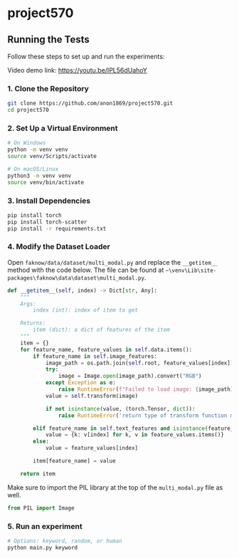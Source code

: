 # project570

## Running the Tests

Follow these steps to set up and run the experiments:

Video demo link: https://youtu.be/IPL56dUahoY

### 1. Clone the Repository

```bash
git clone https://github.com/anon1869/project570.git
cd project570
```

### 2. Set Up a Virtual Environment

```bash
# On Windows
python -m venv venv
source venv/Scripts/activate
```

```bash
# On macOS/Linux
python3 -m venv venv
source venv/bin/activate
```

### 3. Install Dependencies

```bash
pip install torch
pip install torch-scatter
pip install -r requirements.txt
```

### 4. Modify the Dataset Loader

Open `faknow/data/dataset/multi_modal.py` and replace the `__getitem__` method with the code below. The file can be found at `~\venv\Lib\site-packages\faknow\data\dataset\multi_modal.py`.

```python
def __getitem__(self, index) -> Dict[str, Any]:
    """
    Args:
        index (int): index of item to get

    Returns:
        item (dict): a dict of features of the item
    """
    item = {}
    for feature_name, feature_values in self.data.items():
        if feature_name in self.image_features:
            image_path = os.path.join(self.root, feature_values[index])
            try:
                image = Image.open(image_path).convert("RGB")
            except Exception as e:
                raise RuntimeError(f"Failed to load image: {image_path}\n{e}")
            value = self.transform(image)

            if not isinstance(value, (torch.Tensor, dict)):
                raise RuntimeError('return type of transform function must be tensor or dict')

        elif feature_name in self.text_features and isinstance(feature_values, dict):
            value = {k: v[index] for k, v in feature_values.items()}
        else:
            value = feature_values[index]

        item[feature_name] = value

    return item
```

Make sure to import the PIL library at the top of the `multi_modal.py` file as well.

```python
from PIL import Image
```

### 5. Run an experiment

```bash
# Options: keyword, random, or human
python main.py keyword
```
